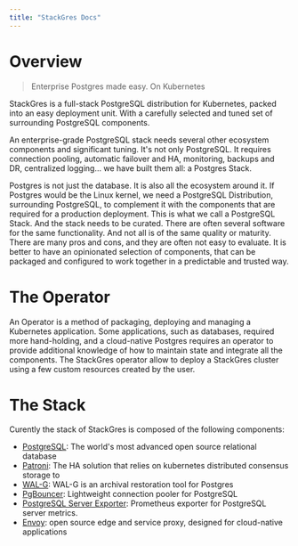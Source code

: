 ```yaml
---
title: "StackGres Docs"
---
```


# Overview

> Enterprise Postgres made easy. On Kubernetes

StackGres is a full-stack PostgreSQL distribution for Kubernetes, packed into an easy deployment unit.
With a carefully selected and tuned set of surrounding PostgreSQL components.

An enterprise-grade PostgreSQL stack needs several other ecosystem components and significant tuning.
It's not only PostgreSQL. It requires connection pooling, automatic failover and HA, monitoring,
backups and DR, centralized logging… we have built them all: a Postgres Stack.

Postgres is not just the database. It is also all the ecosystem around it. If Postgres would be the
Linux kernel, we need a PostgreSQL Distribution, surrounding PostgreSQL, to complement it with the
components that are required for a production deployment. This is what we call a PostgreSQL Stack.
And the stack needs to be curated. There are often several software for the same functionality. And
not all is of the same quality or maturity. There are many pros and cons, and they are often not
easy to evaluate. It is better to have an opinionated selection of components, that can be packaged
and configured to work together in a predictable and trusted way.

# The Operator

An Operator is a method of packaging, deploying and managing a Kubernetes
application. Some applications, such as databases, required more hand-holding, and a cloud-native
Postgres requires an operator to provide additional knowledge of how to maintain state and integrate
all the components. The StackGres operator allow to deploy a StackGres cluster using a few custom
resources created by the user.

# The Stack

Curently the stack of StackGres is composed of the following components:

* [PostgreSQL](https://www.postgresql.org/): The world's most advanced open source relational database
* [Patroni](https://github.com/zalando/patroni): The HA solution that relies on kubernetes distributed consensus storage to 
* [WAL-G](https://github.com/wal-g/wal-g): WAL-G is an archival restoration tool for Postgres
* [PgBouncer](http://www.pgbouncer.org/): Lightweight connection pooler for PostgreSQL 
* [PostgreSQL Server Exporter](https://github.com/wrouesnel/postgres_exporter): Prometheus exporter for PostgreSQL server metrics.
* [Envoy](https://www.envoyproxy.io/): open source edge and service proxy, designed for cloud-native applications

